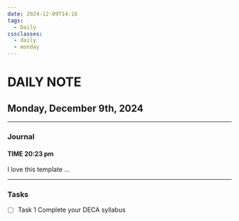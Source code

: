 ```yaml
---
date: 2024-12-09T14:16
tags:
  - Daily
cssclasses:
  - daily
  - monday
---
```

# DAILY NOTE
## Monday, December 9th, 2024
***
### Journal
#### TIME 20:23 pm
I love this template
...
***
### Tasks
- [ ] Task 1 Complete your DECA syllabus
